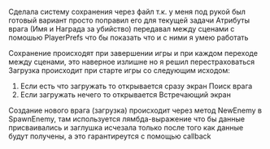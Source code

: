 Сделала систему сохранения через файл т.к. у меня под рукой был готовый вариант просто поправил его для текущей задачи
Атрибуты врага (Имя и Награда за убийство) передавал между сценами с помошью PlayerPrefs что бы показать что и с ними я умею работать

Сохранение происходят при завершении игры и при каждом переходе между сценами, это наверное излишне но я решил перестраховаться
Загрузка происходит при старте игры со следующим исходом:
  1) Если есть что загружать то открывается сразу экран Поиск врага
  2) Если загружать нечего то открывается Встречающий экран

Создание нового врага (загрузка) происходит через метод NewEnemy в SpawnEnemy, там используется лямбда-выражение что бы данные присваивались и заглушка исчезала только после того как данные будут получены, а это гарантиреутся с помощью callback
